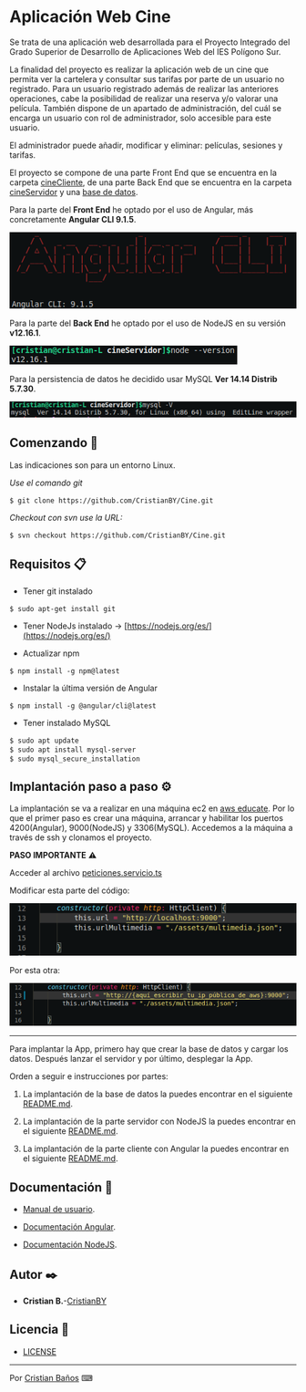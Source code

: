 # Aplicación Web Cine 

Se trata de una aplicación web desarrollada para el Proyecto Integrado del Grado Superior de Desarrollo de Aplicaciones Web del IES Polígono Sur.

La finalidad del proyecto es realizar la aplicación web de un cine que permita ver la cartelera y consultar sus tarifas por parte de un usuario no registrado.
Para un usuario registrado además de realizar las anteriores operaciones, cabe la posibilidad de realizar una reserva y/o valorar una película. También dispone de un 
apartado de administración, del cuál se encarga un usuario con rol de administrador, solo accesible para este usuario.

El administrador puede añadir, modificar y eliminar: películas, sesiones y tarifas.

El proyecto se compone de una parte Front End que se encuentra en la carpeta [cineCliente](Cine/cineCliente), de una parte Back End que se encuentra en la carpeta
[cineServidor](Cine/cineServidor) y una [base de datos](Cine/DB).

Para la parte del **Front End** he optado por el uso de Angular, más concretamente **Angular CLI 9.1.5**.

![Angular 9.1.5](Cine/image/angularv.png)

Para la parte del **Back End** he optado por el uso de NodeJS en su versión **v12.16.1**.

![Node v12.16.1](Cine/image/nodev.png)

Para la persistencia de datos he decidido usar MySQL **Ver 14.14 Distrib 5.7.30**.

![MySQL Ver 14.14 Distrib 5.7.30](Cine/image/mysqlv.png)

## Comenzando 🚀

Las indicaciones son para un entorno Linux.

_Use el comando git_

~~~
$ git clone https://github.com/CristianBY/Cine.git
~~~

_Checkout con svn use la URL:_

~~~
$ svn checkout https://github.com/CristianBY/Cine.git
~~~

## Requisitos 📋

- Tener git instalado

~~~
$ sudo apt-get install git
~~~

- Tener NodeJs instalado -> [https://nodejs.org/es/](https://nodejs.org/es/)

- Actualizar npm

~~~
$ npm install -g npm@latest
~~~

- Instalar la última versión de Angular

~~~
$ npm install -g @angular/cli@latest
~~~

- Tener instalado MySQL

~~~
$ sudo apt update
$ sudo apt install mysql-server
$ sudo mysql_secure_installation
~~~

## Implantación paso a paso ⚙️

La implantación se va a realizar en una máquina ec2 en [aws educate](https://aws.amazon.com/es/education/awseducate/). Por lo que el primer paso es crear una máquina, arrancar y habilitar los puertos 4200(Angular), 9000(NodeJS) y 3306(MySQL). Accedemos a la máquina a través de ssh y clonamos el proyecto.

**PASO IMPORTANTE** ⚠️

Acceder al archivo [peticiones.servicio.ts](Cine/cineCliente/src/servicios/peticiones.servicio.ts)

Modificar esta parte del código:

![servidor dev](Cine/image/dirdesarrollo.png)

Por esta otra:

![servidor despliegue](Cine/image/diraws.png)

***

Para implantar la App, primero hay que crear la base de datos y cargar los datos. Después lanzar el servidor y por último, desplegar la App.

Orden a seguir e instrucciones por partes:

1. La implantación de la base de datos la puedes encontrar en el siguiente [README.md](Cine/DB/README.md).

2. La implantación de la parte servidor con NodeJS la puedes encontrar en el siguiente [README.md](Cine/cineServidor/README.md).

3. La implantación de la parte cliente con Angular la puedes encontrar en el siguiente [README.md](Cine/cineCliente/README.md).

## Documentación 📕

- [Manual de usuario](/Manual_de_Usuario_Cine_Luna.pdf).

- [Documentación Angular](https://cristianby.github.io/APIAngular.github.io/).

- [Documentación NodeJS](https://cristianby.github.io/APINodeJS.github.io/).

## Autor ✒️

* **Cristian B.**-[CristianBY](https://github.com/CristianBY)


## Licencia 📄

* [LICENSE](LICENSE.md)

---
Por [Cristian Baños](https://www.linkedin.com/in/cristianby/) ⌨